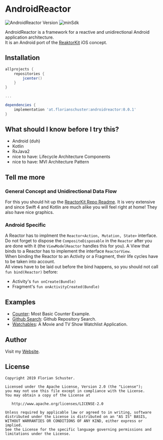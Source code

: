 # AndroidReactor

![AndroidReactor Version](https://img.shields.io/badge/AndroidReactor-0.0.1-red.svg) ![minSdk](https://img.shields.io/badge/minSdk-14-green.svg)

AndroidReactor is a framework for a reactive and unidirectional Android application architecture.  
It is an Android port of the [ReaktorKit](https://github.com/ReactorKit/ReactorKit/) iOS concept.


## Installation

```groovy
allprojects {
    repositories {
        jcenter()
    }
}

...

dependencies {
    implementation 'at.florianschuster:androidreactor:0.0.1'
}
```


## What should I know before I try this?

* Android (duh)
* Kotlin
* RxJava2
* nice to have: Lifecycle Architecture Components
* nice to have: MVI Architecture Pattern


## Tell me more

### General Concept and Unidirectional Data Flow

For this you should hit up the [ReactorKit Repo Readme](https://github.com/ReactorKit/ReactorKit/blob/master/README.md). It is very extensive and since Swift 4 and Kotlin are much alike you will feel right at home! They also have nice graphics.

### Android Specific

A Reactor has to implment the `Reactor<Action, Mutation, State>` interface. Do not forget to dispose the `CompositeDisposable` in the `Reactor` after you are done with it (the `ViewModelReactor` handles this for you). A View that binds to a Reactor has to implement the interface `ReactorView`.  
When binding the Reactor to an Activity or a Fragment, their life cycles have to be taken into account.  
All views have to be laid out before the bind happens, so you should not call `fun bind(Reactor)` before:

* Activity's `fun onCreate(Bundle)`
* Fragment's `fun onActivityCreated(Bundle)`


## Examples

* [Counter](https://github.com/floschu/AndroidReactor/tree/master/countersample): Most Basic Counter Example.
* [Github Search](https://github.com/floschu/AndroidReactor/tree/master/githubsample): Github Repository Search.
* [Watchables](https://github.com/floschu/Watchables): A Movie and TV Show Watchlist Application.


## Author

Visit my [Website](https://florianschuster.at/).


## License

```
Copyright 2019 Florian Schuster.

Licensed under the Apache License, Version 2.0 (the "License");
you may not use this file except in compliance with the License.
You may obtain a copy of the License at

   http://www.apache.org/licenses/LICENSE-2.0

Unless required by applicable law or agreed to in writing, software
distributed under the License is distributed on an "AS IS" BASIS,
WITHOUT WARRANTIES OR CONDITIONS OF ANY KIND, either express or implied.
See the License for the specific language governing permissions and
limitations under the License.
```
